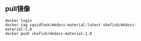 ## pull镜像
``` shell
docker login
docker tag squidfunk/mkdocs-material:latest shafish/mkdocs-material:1.0
docker push shafish/mkdocs-material:1.0
```